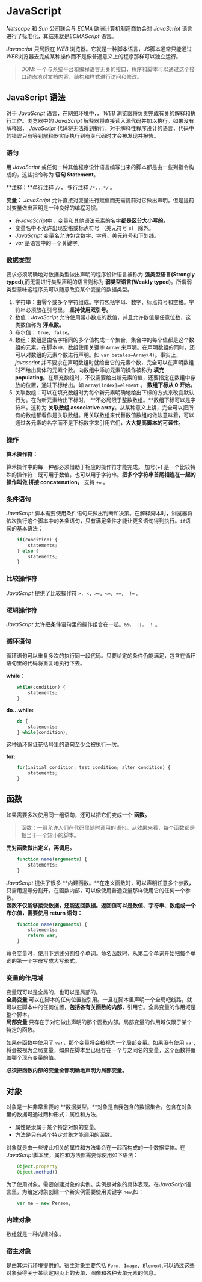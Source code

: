# JavaScript #
  
*Netscape* 和 *Sun* 公司联合与 *ECMA* 欧洲计算机制造商协会对 *JavaScript* 语言进行了标准化，其结果就是*ECMAScript* 语言。  
  
*Javascript* 只局限在 *WEB* 浏览器。它就是一种脚本语言，*JS*脚本通常只能通过*WEB*浏览器去完成某种操作而不是像普通意义上的程序那样可以独立运行。  
  
> DOM: 一个与系统平台和编程语言无关的接口，程序和脚本可以通过这个接口动态地对文档内容、结构和样式进行访问和修改。  
  
## JavaScript 语法 ##
  
对于 *JavaScript* 语言，在网络环境中，， *WEB* 浏览器将负责完成有关的解释和执行工作。浏览器中的 *JavaScript* 解释器将直接读入源代码并加以执行。如果没有解释器， *JavaScript* 代码将无法得到执行。对于解释性程序设计的语言，代码中的错误只有等到解释器实际执行到有关代码时才会被发现并报告。  
  
### 语句 ###
  
用 *JavaScript* 或任何一种其他程序设计语言编写出来的脚本都是由一些列指令构成的，这些指令称为 **语句 Statement**。  
  
**注释：**单行注释 `//`， 多行注释 `/*...*/` 。  
  
**变量：** *JavaScript* 允许直接对变量进行赋值而无需提前对它做出声明。但是提前对变量做出声明是一种良好的编程习惯。  
* 在*JavaScript*中，变量和其他语法元素的名字**都是区分大小写的。**   
* 变量名中不允许出现空格或标点符号 （美元符号 `$`） 除外。  
* *JavaScript* 变量名允许包含数字、字母、美元符号和下划线。  
* *var* 是语言中的一个关键字。  

### 数据类型 ###
  
要求必须明确地对数据类型做出声明的程序设计语言被称为 **强类型语言(Strongly typed)**,而无需进行类型声明的语言则称为 **弱类型语言(Weakly typed)**。所谓弱类型意味这程序员可以随意改变某个变量的数据类型。  
  
1. 字符串：由零个或多个字符组成。字符包括字母、数字、标点符号和空格。字符串必须放在引号里。 **坚持使用双引号。**  
2. 数值：*JavaScript* 允许使用带小数点的数值，并且允许数值是任意位数，这类数值称为 **浮点数。**  
3. 布尔值： `true, false`。    
4. 数组：数组是由名字相同的多个值构成一个集合，集合中的每个值都是这个数组的元素。在脚本中，数组使用关键字 `Array` 来声明。在声明数组的同时，还可以对数组的元素个数进行声明。如 `var betales=Array(4)`。事实上，*javascript* 并不要求在声明数组时就给出它的元素个数，完全可以在声明数组时不给出具体的元素个数。向数组中添加元素的操作被称为 **填充 populating**。在填充数组时，不仅需要给出新元素的值，还要指定在数组中存放的位置，通过下标给出。如 `array[index]=element` 。 **数组下标从 0 开始。**  
5. 关联数组：可以在填充数组时为每个新元素明确地给出下标的方式来改变默认行为。在为新元素给出下标时， **不必局限于整数数组。**数组下标可以是字符串。这称为 **关联数组 associative array**。从某种意义上讲，完全可以把所有的数组都看作是关联数组。用关联数组来代替数值数组的做法意味着，可以通过各元素的名字而不是下标数字来引用它们，**大大提高脚本的可读性。**  

### 操作 ###
  
**算术操作符：**  
  
算术操作中的每一种都必须借助于相应的操作符才能完成。 加号(+) 是一个比较特殊的操作符：既可用于数值，也可以用于字符串。**把多个字符串首尾相连在一起的操作叫做 拼接 concatenation。** 支持 `+=` 。  
  
### 条件语句 ###
  
*JavaScript* 脚本需要使用条件语句来做出判断和决策。在解释脚本时，浏览器将依次执行这个脚本中的各条语句，只有满足条件才能让更多语句得到执行。`if`语句的基本语法：  
```Javascript
	if(condition) {
		statements;
	} else {
		statements;
	}
```  
  
### 比较操作符 ###
  
*JavaScript* 提供了比较操作符 `>, <, >=, <=, ==,  !=` 。  
  
### 逻辑操作符 ###
  
*JavaScript* 允许把条件语句里的操作组合在一起。`&&， ||， ！` 。  
  
### 循环语句 ###
  
循环语句可以重复多次的执行同一段代码。只要给定的条件仍能满足，包含在循环语句里的代码将重复地执行下去。  
  
**while：**  
```Javascript
	while(condition) {
		statements;
	}
```  
  
**do...while:**  
```Javascript
	do {
		statements;
	} while(condition);
```  
这种循环保证花括号里的语句至少会被执行一次。  
  
**for:**  
```Javascript  
	for(initial condition; test condition; alter condition) {
		statements;
	}
```  
  
## 函数 ##
  
如果需要多次使用同一组语句，还可以把它们变成一个 **函数。**  
> 函数：一组允许人们在代码里随时调用的语句。从效果来看，每个函数都是相当于一个短小的脚本。  
  
**先对函数做出定义，再调用。**  
  
```Javascript
	function name(arguments) {
		statements;
	}
```  
  
*JavaScript* 提供了很多 **内建函数。**在定义函数时，可以声明任意多个参数，只需用逗号分割开。在函数内部，可以像使用普通变量那样使用它的任何一个参数。  
**函数不仅能够接受数据，还能返回数据。返回值可以是数值、字符串、数组或一个布尔值，需要使用 return 语句：**  
```Javascript
	function name(arguments) {
		statements;
		return var;
	}
```   
  
命令变量时，使用下划线分割各个单词。命名函数时，从第二个单词开始把每个单词的第一个字母写成大写形式。    
  
### 变量的作用域 ###
  
变量既可以是全局的，也可以是局部的。  
**全局变量** 可以在脚本的任何位置被引用。一旦在脚本里声明一个全局吧线路，就可以在脚本中的任何位置，**包括各有关函数的内部**，引用它。全局变量的作用域是整个脚本。  
**局部变量** 只存在于对它做出声明的那个函数内部。局部变量的作用域仅限于某个特定的函数。  
  
如果在函数中使用了 `var`，那个变量将会被视为一个局部变量。如果没有使用 `var`, 将会被视为全局变量，如果在脚本里已经存在一个与之同名的变量，这个函数将覆盖哪个现有变量的值。  
  
**必须把函数内部的变量全都明确地声明为局部变量。**    
  
## 对象 ##
  
对象是一种非常重要的 **数据类型。**对象是自我包含的数据集合，包含在对象里的数据可通过两种形式：属性和方法，  
* 属性是隶属于某个特定对象的变量。  
* 方法是只有某个特定对象才能调用的函数。  

对象就是由一些彼此相关的属性和方法集合在一起而构成的一个数据实体。在*JavaScript*脚本里，属性和方法都需要你使用如下语法：  
```Javascript
	Object.property
	Object.method()
```  
  
为了使用对象，需要创建对象的实例。实例是对象的具体表现。在*JavaScript*语言里，为给定对象创建一个新实例需要使用关键字 `new`,如：  
```Javascript
	var me = new Person;
```  
  
### 内建对象 ###
  
数组就是一种内建对象。  
  
### 宿主对象 ###
  
是由其运行环境提供的。宿主对象主要包括 `Form, Image, Element`,可以通过这些对象获得关于某给定网页上的表单、图像和各种表单元素的信息。
